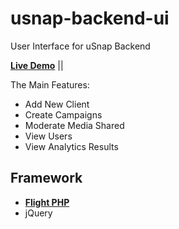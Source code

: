 usnap-backend-ui
===============

User Interface for uSnap Backend

**[Live Demo](http://admin-stage.usnap.com)** ||

The Main Features:

- Add New Client
- Create Campaigns
- Moderate Media Shared
- View Users
- View Analytics Results

Framework
------------

- **[Flight PHP](http://flightphp.com)** 
- jQuery

